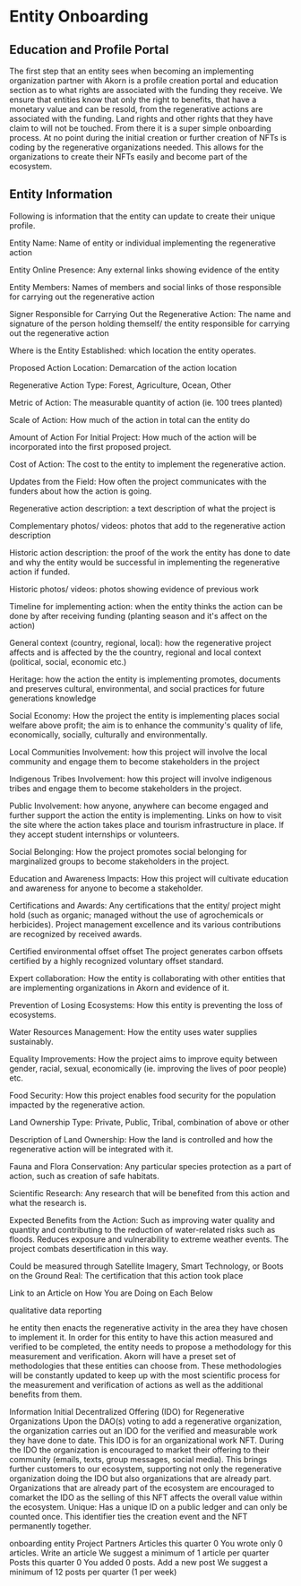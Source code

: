 # Entity Onboarding

## Education and Profile Portal

The first step that an entity sees when becoming an implementing organization partner with Akorn is a profile creation portal and education section as to what rights are associated with the funding they receive. We ensure that entities know that only the right to benefits, that have a monetary value and can be resold, from the regenerative actions are associated with the funding. Land rights and other rights that they have claim to will not be touched. From there it is a super simple onboarding process. At no point during the initial creation or further creation of NFTs is coding by the regenerative organizations needed. This allows for the organizations to create their NFTs easily and become part of the ecosystem.

## Entity Information&#x20;

Following is information that the entity can update to create their unique profile.&#x20;

Entity Name: Name of entity or individual implementing the regenerative action

Entity Online Presence: Any external links showing evidence of the entity

Entity Members: Names of members and social links of those responsible for carrying out the regenerative action&#x20;

Signer Responsible for Carrying Out the Regenerative Action: The name and signature of the person holding themself/ the entity responsible for carrying out the regenerative action

Where is the Entity Established: which location the entity operates.&#x20;

Proposed Action Location: Demarcation of the action location &#x20;

Regenerative Action Type: Forest, Agriculture, Ocean, Other

Metric of Action: The measurable quantity of action (ie. 100 trees planted)

Scale of Action: How much of the action in total can the entity do

Amount of Action For Initial Project: How much of the action will be incorporated into the first proposed project.&#x20;

Cost of Action: The cost to the entity to implement the regenerative action.&#x20;

Updates from the Field: How often the project communicates with the funders about how the action is going.

Regenerative action description: a text description of what the project is&#x20;

Complementary photos/ videos: photos that add to the regenerative action description

Historic action description: the proof of the work the entity has done to date and why the entity would be successful in implementing the regenerative action if funded.&#x20;

Historic photos/ videos: photos showing evidence of previous work

Timeline for implementing action: when the entity thinks the action can be done by after receiving funding (planting season and it's affect on the action)

General context (country, regional, local): how the regenerative project affects and is affected by the the country, regional and local context (political, social, economic etc.)

Heritage: how the action the entity is implementing promotes, documents and preserves cultural, environmental, and social practices for future generations knowledge

Social Economy: How the project the entity is implementing places social welfare above profit; the aim is to enhance the community's quality of life, economically, socially, culturally and environmentally.

Local Communities Involvement: how this project will involve the local community and engage them to become stakeholders in the project&#x20;

Indigenous Tribes Involvement: how this project will involve indigenous tribes and engage them to become stakeholders in the project.

Public Involvement: how anyone, anywhere can become engaged and further support the action the entity is implementing. Links on how to visit the site where the action takes place and tourism infrastructure in place. If they accept student internships or volunteers.&#x20;

Social Belonging: How the project promotes social belonging for marginalized groups to become stakeholders in the project.

Education and Awareness Impacts: How this project will cultivate education and awareness for anyone to become a stakeholder.

Certifications and Awards: Any certifications that the entity/ project might hold (such as organic; managed without the use of agrochemicals or herbicides). Project management excellence and its various contributions are recognized by received awards.&#x20;

Certified environmental offset offset The project generates carbon offsets certified by a highly recognized voluntary offset standard.&#x20;

Expert collaboration: How the entity is collaborating with other entities that are implementing organizations in Akorn and evidence of it.&#x20;

Prevention of Losing Ecosystems: How this entity is preventing the loss of ecosystems.&#x20;

Water Resources Management: How the entity uses water supplies sustainably.

Equality Improvements: How the project aims to improve equity between gender, racial, sexual, economically (ie. improving the lives of poor people) etc.&#x20;

Food Security: How this project enables food security for the population impacted by the regenerative action.

Land Ownership Type: Private, Public, Tribal, combination of above or other&#x20;

Description of Land Ownership: How the land is controlled and how the regenerative action will be integrated with it.&#x20;

Fauna and Flora Conservation: Any particular species protection as a part of action, such as creation of safe habitats.&#x20;

Scientific Research: Any research that will be benefited from this action and what the research is. &#x20;

Expected Benefits from the Action: Such as improving water quality and quantity and contributing to the reduction of water-related risks such as floods. Reduces exposure and vulnerability to extreme weather events. The project combats desertification in this way.&#x20;



Could be measured through Satellite Imagery, Smart Technology, or Boots on the Ground Real: The certification that this action took place&#x20;

Link to an Article on How You are Doing on Each Below &#x20;

qualitative data reporting&#x20;

he entity then enacts the regenerative activity in the area they have chosen to implement it. In order for this entity to have this action measured and verified to be completed, the entity needs to propose a methodology for this measurement and verification. Akorn will have a preset set of methodologies that these entities can choose from. These methodologies will be constantly updated to keep up with the most scientific process for the measurement and verification of actions as well as the additional benefits from them.&#x20;

Information Initial Decentralized Offering (IDO) for Regenerative Organizations Upon the DAO(s) voting to add a regenerative organization, the organization carries out an IDO for the verified and measurable work they have done to date. This IDO is for an organizational work NFT.  During the IDO the organization is encouraged to market their offering to their community (emails, texts, group messages, social media). This brings further customers to our ecosystem, supporting not only the regenerative organization doing the IDO but also organizations that are already part. Organizations that are already part of the ecosystem are encouraged to comarket the IDO as the selling of this NFT affects the overall value within the ecosystem. Unique: Has a unique ID on a public ledger and can only be counted once. This identifier ties the creation event and the NFT permanently together.

onboarding entity Project Partners Articles this quarter 0 You wrote only 0 articles. Write an article We suggest a minimum of 1 article per quarter Posts this quarter 0 You added 0 posts. Add a new post We suggest a minimum of 12 posts per quarter (1 per week)&#x20;
